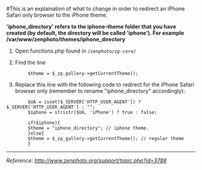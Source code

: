 #This is an explaination of what to change in order to redirect an iPhone Safari only browser to the iPhone theme.

**'iphone\_directory' refers to the iphone-theme folder that you have created (by default, the directory will be called 'iphone'). For example /var/www/zenphoto/themes/iphone\_directory**

1. Open functions.php found in `/zenphoto/zp-core/`

2. Find the line

```
		$theme = $_zp_gallery->getCurrentTheme();
```

3. Replace this line with the following code to redirect for the iPhone Safari browser only (remember to rename "iphone\_directory" accordingly):

```
		$UA = isset($_SERVER['HTTP_USER_AGENT']) ? $_SERVER['HTTP_USER_AGENT'] : "";
		$iphone = stristr($UA, 'iPhone') ? true : false;
		
		if($iphone){
		$theme = "iphone_directory"; // iphone theme.
		}else{
		$theme = $_zp_gallery->getCurrentTheme(); // regular theme
		}
```


---


_Reference: http://www.zenphoto.org/support/topic.php?id=3788_